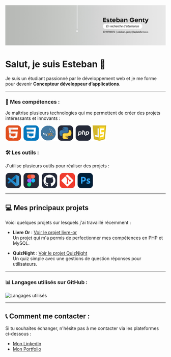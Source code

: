 <img src="/img/banner-github.jpg" alt="Haut de page" />

# Salut, je suis Esteban 👋

Je suis un étudiant passionné par le développement web et je me forme pour devenir **Concepteur développeur d’applications**.

---

### 🚀 Mes compétences :

Je maîtrise plusieurs technologies qui me permettent de créer des projets intéressants et innovants :

<img src="/img/languages.png" alt="Languages" />


### 🛠 Les outils :

J'utilise plusieurs outils pour réaliser des projets :

<img src="/img/outils.png" alt="Outils" />

---

## 💻 Mes principaux projets

Voici quelques projets sur lesquels j'ai travaillé récemment :

- **Livre Or** : [Voir le projet livre-or](https://github.com/esteban-genty/livre-or)  
  Un projet qui m'a permis de perfectionner mes compétences en PHP et MySQL.
  
- **QuizNight** : [Voir le projet QuizNight](https://github.com/esteban-genty/quiznight)  
  Un quiz simple avec une gestions de question réponses pour utilisateurs.

---

### 📊 Langages utilisés sur GitHub :

![Langages utilisés](https://github-readme-stats.vercel.app/api/top-langs/?username=esteban-genty&layout=compact&theme=dark)

---

## 📞 Comment me contacter :

Si tu souhaites échanger, n'hésite pas à me contacter via les plateformes ci-dessous :

- [Mon LinkedIn](https://www.linkedin.com/in/esteban-genty)
- [Mon Portfolio](https://esteban-genty.github.io/portfolio/)
